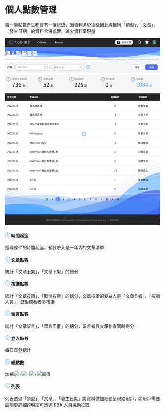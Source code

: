 # 個人點數管理

每一筆點數產生都會有一筆紀錄，因資料過於凌亂因此將相同「類型」、「文章」、「發生日期」的資料合併處理，減少資料呈現量

![](../.gitbook/assets/個人點數管理.png)

#### ​![](../.gitbook/assets/1.png) 時間起迄 <a href="#mian-bao-xie" id="mian-bao-xie"></a>

搜尋條件的時間起迄，預設帶入是一年內的文章清單

#### ​​​![](../.gitbook/assets/2.png) 文章點數 <a href="#wen-zhang-zi-xun-1" id="wen-zhang-zi-xun-1"></a>

統計「文章上架」，「文章下架」的總分

#### ​​​![](../.gitbook/assets/3.png) 按讚點數 <a href="#wen-zhang-nei-wen" id="wen-zhang-nei-wen"></a>

統計「文章按讚」，「取消按讚」的總分，文章按讚的受益人是「文章作者」、「按讚人員」，鼓勵觀看者多按讚

#### ​​![](../.gitbook/assets/4.png) 留言點數 <a href="#wen-zhang-zi-xun-2" id="wen-zhang-zi-xun-2"></a>

統計「文章留言」，「留言回覆」的總分，留言者與文章作者同時得分

#### ​​![](../.gitbook/assets/5.png) 登入點數 <a href="#geng-duo-gong-neng" id="geng-duo-gong-neng"></a>

每日首登總計

#### ![編號 6](../.gitbook/assets/6.png) 總點數

加總![](https://www.navicat.com/manual/online_manual/cht/navicat/mac_manual/images/area2.png)+​​​![](https://www.navicat.com/manual/online_manual/cht/navicat/mac_manual/images/area3.png)+​​![](https://www.navicat.com/manual/online_manual/cht/navicat/mac_manual/images/area4.png)+![](https://www.navicat.com/manual/online_manual/cht/navicat/mac_manual/images/area5.png)而得

#### ![編號 7](../.gitbook/assets/7.png) 列表

列表透過「類型」、「文章」、「發生日期」將資料做加總在呈現給用戶，如用戶需要調閱更詳細的明細可透過 DBA 人員協助拉取
